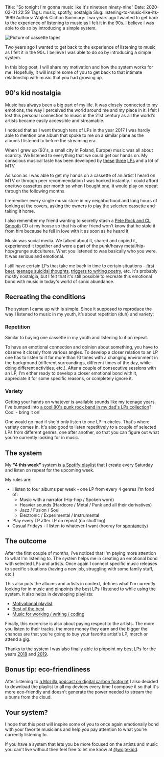 Title: "So tonight I'm gonna music like it's nineteen ninety-nine"
Date: 2020-02-01 22:59
Tags: music, spotify, nostalgia
Slug: listening-to-music-like-its-1999
Authors: Wojtek Cichon
Summary: Two years ago I wanted to get back to the experience of listening to music as I felt it in the 90s. I believe I was able to do so by introducing a simple system.

![Picture of cassette tapes]({static}/images/cassettes-by-fred-seibert.jpg "Cassettes")

Two years ago I wanted to get back to the experience of listening to music as I felt it in the 90s. I believe I was able to do so by introducing a simple system. 

In this blog post, I will share my motivation and how the system works for me. Hopefully, it will inspire some of you to get back to that intimate relationship with music that you had growing up.

## 90's kid nostalgia

Music has always been a big part of my life. It was closely connected to my emotions, the way I perceived the world around me and my place in it. I felt I lost this personal connection to music in the 21st century as all the world's artists became easily accessible and streamable.

I noticed that as I went through tens of LPs in the year 2017 I was hardly able to mention one album that spoke to me on a similar plane as the albums I listened to before the streaming era.

When I grew up (90's, a small city in Poland, Europe) music was all about scarcity. We listened to everything that we could get our hands on. My conscious musical taste has been developed by [these](https://open.spotify.com/album/4Io5vWtmV1rFj4yirKb4y4) [three](https://open.spotify.com/album/02lktkm4J7K7N8T63Gm7KX) [LPs](https://open.spotify.com/album/1qwrbuNLtDcuj2myhuESlh) and a lot of MTV. 

As soon as I was able to get my hands on a cassette of an artist I heard on MTV or through peer recommendation I was hooked instantly. I could afford one/two cassettes per month so when I bought one, it would play on repeat through the following months. 

I remember every single music store in my neighborhood and long hours of looking at the covers, asking the owners to play the selected cassette and taking it home. 

I also remember my friend wanting to secretly stash a [Pete Rock and CL Smooth](https://open.spotify.com/album/5Gz9I4C6s443w18SrFc8xE) CD at my house so that his other friend won't know that he stole it from him because he fell in love with it as soon as he heard it.

Music was social media. We talked about it, shared and copied it, experienced it together and were a part of the punk/heavy metal/hip-hop/grunge subcultures. What you listened to was basically who you were. It was serious and emotional.

I still have certain LPs that take me back in time to certain situations - [first beer](https://open.spotify.com/album/2YH6BUM898I2ddZYnggaJU), [teenage suicidal thoughts](https://open.spotify.com/album/3TLpF63KEFZfoy1iIJagzP), [triggers to writing poetry](https://open.spotify.com/track/6YnyEYEwEh0OsezAdzs8AS), etc. It's probably mostly nostalgia, but I felt that it's still possible to recreate this emotional bond with music in today's world of sonic abundance.

## Recreating the conditions

The system I came up with is simple. Since it supposed to reproduce the way I listened to music in my youth, it’s about repetition (duh) and variety:

### Repetition

Similar to buying one cassette in my youth and listening to it on repeat.

To have an emotional connection and opinion about something, you have to observe it closely from various angles. To develop a closer relation to an LP one has to listen to it for more than 10 times with a changing environment in the background (different surroundings, different times of the day, while doing different activities, etc.). After a couple of consecutive sessions with an LP, I'm either ready to develop a closer emotional bond with it, appreciate it for some specific reasons, or completely ignore it.

### Variety

Getting your hands on whatever is available sounds like my teenage years. I've bumped into [a cool 80's punk rock band in my dad's LPs collection](https://open.spotify.com/album/6tg1dxmyylhE7oFXcnK0P6)? Cool - bring it on!

One would go mad if she'd only listen to one LP in circles. That's where variety comes in. It's also good to listen repetitively to a couple of selected LPs from different genres, one after another, so that you can figure out what you're currently looking for in music.

## The system

My **"4 this week"** system is [a Spotify playlist](https://open.spotify.com/playlist/0XE4lcWziEGO6K8V8rnH3a) that I create every Saturday and listen on repeat for the upcoming week.

My rules are:

 - I listen to four albums per week - one LP from every 4 genres I’m fond of:
    - Music with a narrator (Hip-hop / Spoken word)
    - Heavier sounds (Hardcore / Metal / Punk and all their derivatives)
    - Jazz / Fusion / Soul
    - Electronic / Experimental / Instrumental
 - Play every LP after LP on repeat (no shuffling)
 - Casual Fridays - I listen to whatever I want (hooray for [spontaneity](https://open.spotify.com/track/27suNKKvG7BIVPjTbsLnXT?si=pFIiILM1SSSXp9vMpV-ptg))

## The outcome

After the first couple of months, I've noticed that I'm paying more attention to what I'm listening to. The system helps me in creating an emotional bond with selected LPs and artists. Once again I connect specific music releases to specific situations (having a new job, struggling with some family stuff, etc.)

This also puts the albums and artists in context, defines what I'm currently looking for in music and pinpoints the best LPs I listened to while using the system. It also helps in developing playlists:

 - [Motivational playlist](https://open.spotify.com/playlist/3W7vFNL7JrvU9jNNlQAYl8)
 - [Best of the best](https://open.spotify.com/playlist/0h18ALxFYV9W4JWjWfsjLu)
 - [Music for working / writing / coding](https://open.spotify.com/playlist/09Oi1vgaYxX5BykpOGq1Yf)

Finally, this excercise is also about paying respect to the artists. The more you listen to their tracks, the more money they earn and the bigger the chances are that you're going to buy your favorite artist's LP, merch or attend a gig. 

Thanks to the system I was also finally able to pinpoint my best LPs for the years [2018](https://skwer.org/blog/1486/skwer-org-muzyczne-podsumowanie-roku-2018) and [2019](https://skwer.org/blog/1742/skwer-org-muzyczne-podsumowanie-roku-2019).

## Bonus tip: eco-friendliness

After listening to [a Mozilla podcast on digital carbon footprint](https://blog.mozilla.org/firefox/digital-carbon-footprint/) I also decided to download the playlist to all my devices every time I compose it so that it's more eco-friendly and doesn't generate the power needed to stream the albums from the cloud. 

## Your system?

I hope that this post will inspire some of you to once again emotionally bond with your favorite musicians and help you pay attention to what you're currently listening to.

If you have a system that lets you be more focused on the artists and music you can't live without then feel free to let me know at [@wojtekidd](https://twitter.com/wojtekidd).
